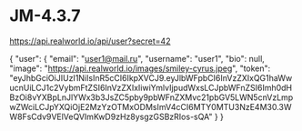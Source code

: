 # JM-4.3.7

https://api.realworld.io/api/user?secret=42

{
    "user": {
        "email": "user1@mail.ru",
        "username": "user1",
        "bio": null,
        "image": "https://api.realworld.io/images/smiley-cyrus.jpeg",
        "token": "eyJhbGciOiJIUzI1NiIsInR5cCI6IkpXVCJ9.eyJlbWFpbCI6InVzZXIxQG1haWwucnUiLCJ1c2VybmFtZSI6InVzZXIxIiwiYmlvIjpudWxsLCJpbWFnZSI6Imh0dHBzOi8vYXBpLnJlYWx3b3JsZC5pby9pbWFnZXMvc21pbGV5LWN5cnVzLmpwZWciLCJpYXQiOjE2MzYzOTMxODMsImV4cCI6MTY0MTU3NzE4M30.3WW8FsCdv9VElVeQVImKwD9zHz8ysgzGSBzRIos-sQA"
    }
}

